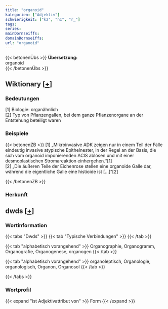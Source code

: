 ```yaml
---
title: "organoid"
kategorien: ["Adjektiv"]
schwierigkeit: ["k2", "h1", "r_"]
tags:
series:
mainDornseiffs:
domainDornseiffs:
url: "organoid"
---
```


{{< betonenÜbs >}}
**Übersetzung:**  
organoid  
{{< /betonenÜbs >}}

## Wiktionary [[+](https://de.wiktionary.org/wiki/organoid)]

### Bedeutungen
[1] Biologie: organähnlich  
[2] Typ von Pflanzengallen, bei dem ganze Pflanzenorgane an der Entstehung beteiligt waren  

### Beispiele
{{< betonenZB >}}
[1] „Mikroinvasive ADK zeigen nur in einem Teil der Fälle eindeutig invasive atypische Epithelnester, in der Regel an der Basis, die sich vom organoid imponierenden ACIS ablösen und mit einer desmoplastischen Stromareaktion einhergehen.“[1]  
[2] „Die äußeren Teile der Eichenrose stellen eine organoide Galle dar, während die eigentliche Galle eine histioide ist […]“[2]  

{{< /betonenZB >}}
### Herkunft
  



## dwds [[+](https://www.dwds.de/wb/organoid)]

### Wortinformation
{{< tabs "Dwds" >}}
{{< tab "Typische Verbindungen" >}}
{{< /tab >}}

{{< tab "alphabetisch vorangehend" >}}
Organographie, Organogramm, Organografie, Organogenese, organogen
{{< /tab >}}

{{< tab "alphabetisch vorangehend" >}}
organoleptisch, Organologie, organologisch, Organon, Organosol
{{< /tab >}}

{{< /tabs >}}

### Wortprofil
{{< expand "ist Adjektivattribut von" >}} Form {{< /expand >}}

